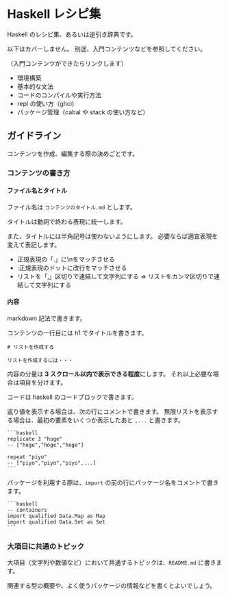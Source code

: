# Haskell レシピ集

Haskell のレシピ集、あるいは逆引き辞典です。

以下はカバーしません。
別途、入門コンテンツなどを参照してください。

（入門コンテンツができたらリンクします）

- 環境構築
- 基本的な文法
- コードのコンパイルや実行方法
- repl の使い方（ghci)
- パッケージ管理（cabal や stack の使い方など）

## ガイドライン

コンテンツを作成、編集する際の決めごとです。

### コンテンツの書き方

#### ファイル名とタイトル

ファイル名は `コンテンツのタイトル.md` とします。


タイトルは動詞で終わる表現に統一します。

また、タイトルには半角記号は使わないようにします。
必要ならば適宜表現を変えて表記します。

- 正規表現の「.」に\nをマッチさせる
- :正規表現のドットに改行をマッチさせる
- リストを「,」区切りで連結して文字列にする => リストをカンマ区切りで連結して文字列にする

#### 内容

markdown 記法で書きます。

コンテンツの一行目には h1 でタイトルを書きます。

    # リストを作成する
    
    リストを作成するには・・・


内容の分量は **3 スクロール以内で表示できる程度**にします。
それ以上必要な場合は項目を分けます。

コードは haskell のコードブロックで書きます。

返り値を表示する場合は、次の行にコメントで書きます。
無限リストを表示する場合は、最初の要素をいくつか表示したあと `,...` と書きます。

    ```haskell
    replicate 3 "hoge"
    -- ["hoge","hoge","hoge"]
    
    repeat "piyo"
    -- ["piyo","piyo","piyo",...]
    ```

パッケージを利用する際は、`import` の前の行にパッケージ名をコメントで書きます。

    ```haskell
    -- containers
    import qualified Data.Map as Map
    import qualified Data.Set as Set
    ```

### 大項目に共通のトピック

大項目（文字列や数値など）において共通するトピックは、`README.md` に書きます。

関連する型の概要や、よく使うパッケージの情報などを書くとよいでしょう。
